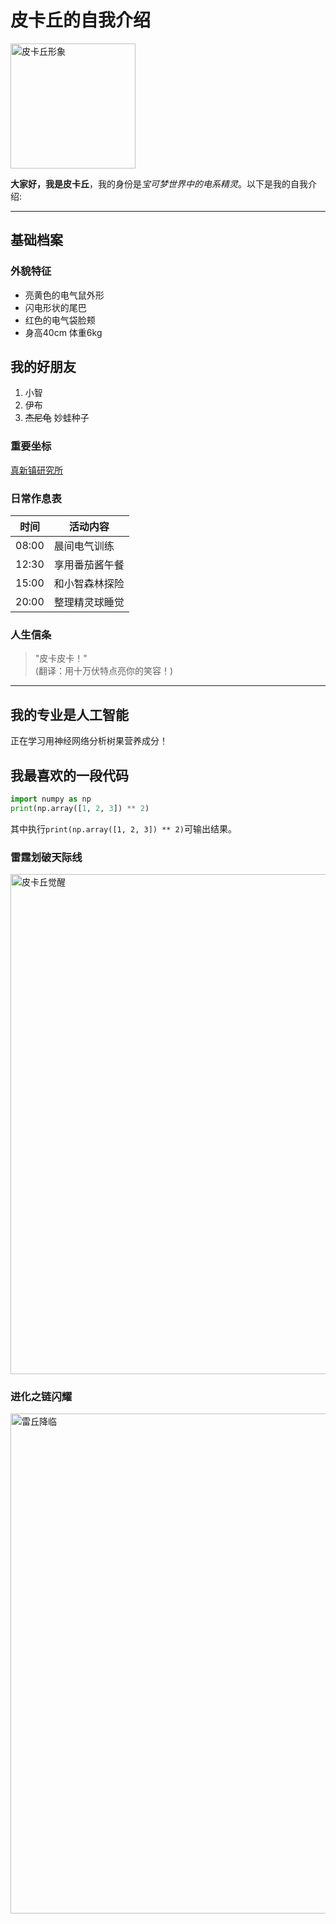 # 皮卡丘的自我介绍 <!--一级标题-->

<img src="https://pic1.zhimg.com/v2-edf867835a62ba2602efd628f96f8ab6_r.jpg" width="200" alt="皮卡丘形象">

**大家好，我是皮卡丘**，我的身份是*宝可梦世界中的电系精灵*。以下是我的自我介绍:

---

## 基础档案 <!--二级标题-->

### 外貌特征 <!--三级标题-->
- 亮黄色的电气鼠外形
- 闪电形状的尾巴
- 红色的电气袋脸颊
- 身高40cm 体重6kg

## 我的好朋友 <!--二级标题-->
1. 小智
2. 伊布
3. ~~杰尼龟~~ 妙蛙种子 <!--划掉项-->

### 重要坐标 <!--三级标题-->
[真新镇研究所](https://pokemon.fandom.com/wiki/Pallet_Town)

### 日常作息表 <!--三级标题-->
| 时间        | 活动内容          |
|-----------|---------------|
| 08:00     | 晨间电气训练       |
| 12:30     | 享用番茄酱午餐     |
| 15:00     | 和小智森林探险     |
| 20:00     | 整理精灵球睡觉     |

### 人生信条 <!--三级标题-->
> "皮卡皮卡！"  
> (翻译：用十万伏特点亮你的笑容！)

---

## 我的专业是人工智能 <!--二级标题-->
正在学习用神经网络分析树果营养成分！

## 我最喜欢的一段代码 <!--二级标题-->
```python
import numpy as np
print(np.array([1, 2, 3]) ** 2)
```
其中执行`print(np.array([1, 2, 3]) ** 2)`可输出结果。

### 雷霆划破天际线
<img src="https://assets.pokemon.com/assets/cms2/img/pokedex/full/025.png" width="800" alt="皮卡丘觉醒">

### 进化之链闪耀
<img src="https://assets.pokemon.com/assets/cms2/img/pokedex/detail/026.png" width="800" alt="雷丘降临">